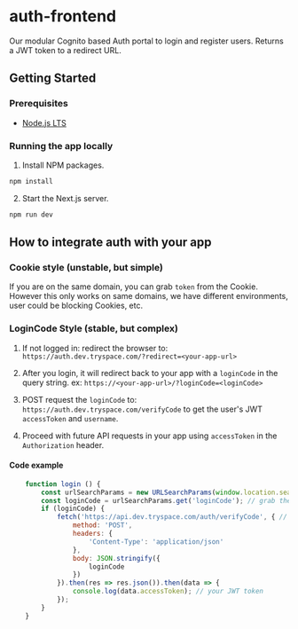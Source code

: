# auth-frontend

Our modular Cognito based Auth portal to login and register users. Returns a JWT token to a redirect URL.

## Getting Started

### Prerequisites

- [Node.js LTS](https://nodejs.org/en/)

### Running the app locally

1. Install NPM packages.

```sh
npm install
```

2. Start the Next.js server.

```sh
npm run dev
```

## How to integrate auth with your app

### Cookie style (unstable, but simple)

If you are on the same domain, you can grab `token` from the Cookie.
However this only works on same domains, we have different environments, user could be blocking Cookies, etc.

### LoginCode Style (stable, but complex)

1. If not logged in: redirect the browser to: `https://auth.dev.tryspace.com/?redirect=<your-app-url>`

2. After you login, it will redirect back to your app with a `loginCode` in the query string. ex:
`https://<your-app-url>/?loginCode=<loginCode>`

3. POST request the `loginCode` to: `https://auth.dev.tryspace.com/verifyCode` to get the user's  JWT `accessToken` and `username`.

4. Proceed with future API requests in your app using `accessToken` in the `Authorization` header.

#### Code example

``` javascript
    function login () {
        const urlSearchParams = new URLSearchParams(window.location.search);
        const loginCode = urlSearchParams.get('loginCode'); // grab the token from URL
        if (loginCode) {
            fetch('https://api.dev.tryspace.com/auth/verifyCode', { // send loginCode to auth API
                method: 'POST',
                headers: {
                    'Content-Type': 'application/json'
                },
                body: JSON.stringify({
                    loginCode
                })
            }).then(res => res.json()).then(data => {
                console.log(data.accessToken); // your JWT token
            });
        }
    }
```
